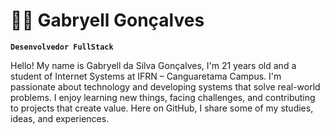 
# 🧑‍💻 Gabryell Gonçalves
**`Desenvolvedor FullStack`**

Hello! My name is Gabryell da Silva Gonçalves, I'm 21 years old and a student of Internet Systems at IFRN – Canguaretama Campus.
I'm passionate about technology and developing systems that solve real-world problems.
I enjoy learning new things, facing challenges, and contributing to projects that create value. Here on GitHub, I share some of my studies, ideas, and experiences.
